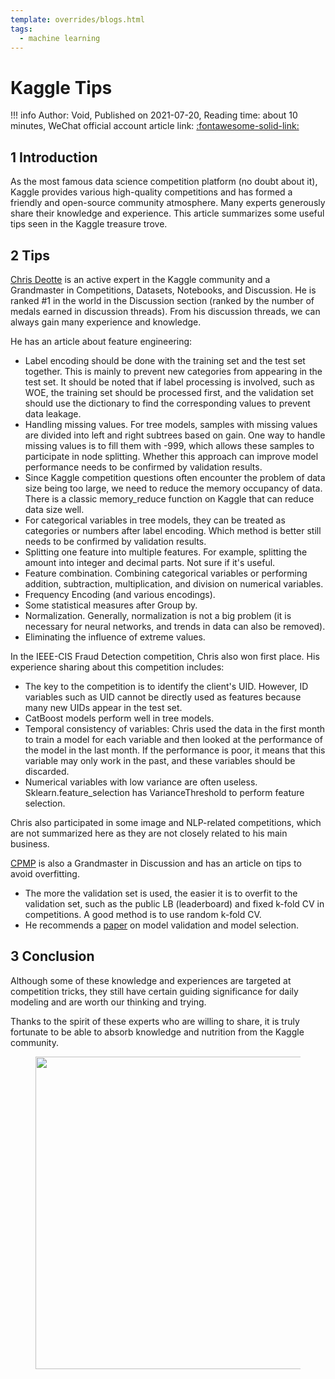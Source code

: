 ```yaml
---
template: overrides/blogs.html
tags:
  - machine learning
---
```


# Kaggle Tips

!!! info
    Author: Void, Published on 2021-07-20, Reading time: about 10 minutes, WeChat official account article link: [:fontawesome-solid-link:](https://mp.weixin.qq.com/s/LVw3rcDCOk0R3oZ_MEDAEQ)

## 1 Introduction

As the most famous data science competition platform (no doubt about it), Kaggle provides various high-quality competitions and has formed a friendly and open-source community atmosphere. Many experts generously share their knowledge and experience. This article summarizes some useful tips seen in the Kaggle treasure trove.

## 2 Tips

[Chris Deotte](https://www.kaggle.com/cdeotte) is an active expert in the Kaggle community and a Grandmaster in Competitions, Datasets, Notebooks, and Discussion. He is ranked #1 in the world in the Discussion section (ranked by the number of medals earned in discussion threads). From his discussion threads, we can always gain many experience and knowledge.

He has an article about feature engineering:

- Label encoding should be done with the training set and the test set together. This is mainly to prevent new categories from appearing in the test set. It should be noted that if label processing is involved, such as WOE, the training set should be processed first, and the validation set should use the dictionary to find the corresponding values to prevent data leakage.
- Handling missing values. For tree models, samples with missing values are divided into left and right subtrees based on gain. One way to handle missing values is to fill them with -999, which allows these samples to participate in node splitting. Whether this approach can improve model performance needs to be confirmed by validation results.
- Since Kaggle competition questions often encounter the problem of data size being too large, we need to reduce the memory occupancy of data. There is a classic memory_reduce function on Kaggle that can reduce data size well.
- For categorical variables in tree models, they can be treated as categories or numbers after label encoding. Which method is better still needs to be confirmed by validation results.
- Splitting one feature into multiple features. For example, splitting the amount into integer and decimal parts. Not sure if it's useful.
- Feature combination. Combining categorical variables or performing addition, subtraction, multiplication, and division on numerical variables.
- Frequency Encoding (and various encodings).
- Some statistical measures after Group by.
- Normalization. Generally, normalization is not a big problem (it is necessary for neural networks, and trends in data can also be removed).
- Eliminating the influence of extreme values.

In the IEEE-CIS Fraud Detection competition, Chris also won first place. His experience sharing about this competition includes:

- The key to the competition is to identify the client's UID. However, ID variables such as UID cannot be directly used as features because many new UIDs appear in the test set.
- CatBoost models perform well in tree models.
- Temporal consistency of variables: Chris used the data in the first month to train a model for each variable and then looked at the performance of the model in the last month. If the performance is poor, it means that this variable may only work in the past, and these variables should be discarded.
- Numerical variables with low variance are often useless. Sklearn.feature_selection has VarianceThreshold to perform feature selection.

Chris also participated in some image and NLP-related competitions, which are not summarized here as they are not closely related to his main business.

[CPMP](https://www.kaggle.com/cpmpml) is also a Grandmaster in Discussion and has an article on tips to avoid overfitting.

- The more the validation set is used, the easier it is to overfit to the validation set, such as the public LB (leaderboard) and fixed k-fold CV in competitions. A good method is to use random k-fold CV.
- He recommends a [paper](https://arxiv.org/abs/1811.12808) on model validation and model selection.

## 3 Conclusion

Although some of these knowledge and experiences are targeted at competition tricks, they still have certain guiding significance for daily modeling and are worth our thinking and trying. 

Thanks to the spirit of these experts who are willing to share, it is truly fortunate to be able to absorb knowledge and nutrition from the Kaggle community. 

<figure>
  <img src="https://cdn.jsdelivr.net/gh/BulletTech2021/Pics/2021-6-14/1623639526512-1080P%20(Full%20HD)%20-%20Tail%20Pic.png" width="500" />
</figure>